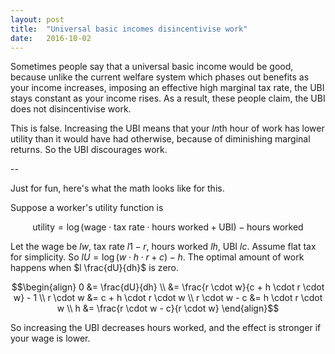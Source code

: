 ```yaml
---
layout: post
title:  "Universal basic incomes disincentivise work"
date:   2016-10-02
---
```


Sometimes people say that a universal basic income would be good, because unlike the current welfare system which phases out benefits as your income increases, imposing an effective high marginal tax rate, the UBI stays constant as your income rises. As a result, these people claim, the UBI does not disincentivise work.

This is false. Increasing the UBI means that your $l n$th hour of work has lower utility than it would have had otherwise, because of diminishing marginal returns. So the UBI discourages work.

--

Just for fun, here's what the math looks like for this.

Suppose a worker's utility function is

$$\text{utility} = \log(\text{wage} \cdot \text{tax rate} \cdot \text{hours worked} + \text{UBI}) - \text{hours worked}$$

Let the wage be $l w$, tax rate $l 1 - r$, hours worked $l h$, UBI $l c$. Assume flat tax for simplicity. So $l U = \log(w \cdot h \cdot r + c) - h$. The optimal amount of work happens when $l \frac{dU}{dh}$ is zero.

$$\begin{align}
  0 &= \frac{dU}{dh} \\
    &= \frac{r \cdot w}{c + h \cdot r \cdot w} - 1 \\
  r \cdot w &= c + h \cdot r \cdot w \\
  r \cdot w - c &= h \cdot r \cdot w \\
  h &= \frac{r \cdot w - c}{r \cdot w}
\end{align}$$

So increasing the UBI decreases hours worked, and the effect is stronger if your wage is lower.
